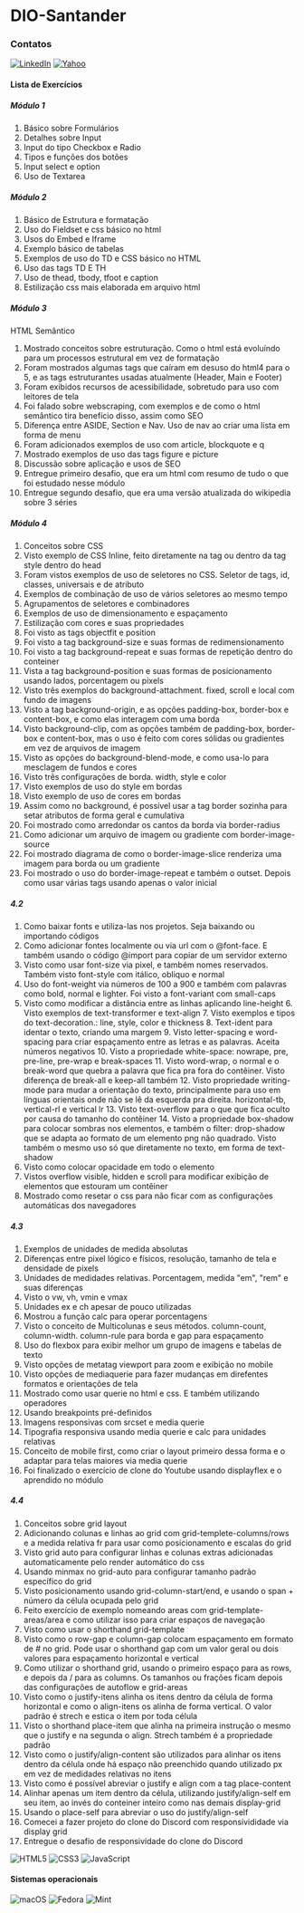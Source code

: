 # DIO-Santander

### Contatos

[![LinkedIn](https://img.shields.io/badge/LinkedIn-0077B5?style=for-the-badge&logo=linkedin&logoColor=white)](https://www.linkedin.com/in/marcelovidal85/)
[![Yahoo](https://img.shields.io/badge/-Email-000?style=for-the-badge&logo=microsoft-outlook&logoColor=007BFF)](mailto:marcelovidal85@yahoo.com.br)

#### Lista de Exercícios

##### Módulo 1

1. Básico sobre Formulários
2. Detalhes sobre Input
3. Input do tipo Checkbox e Radio
4. Tipos e funções dos botões
5. Input select e option
6. Uso de Textarea

##### Módulo 2

1. Básico de Estrutura e formatação
2. Uso do Fieldset e css básico no html
3. Usos do Embed e Iframe
4. Exemplo básico de tabelas
5. Exemplos de uso do TD e CSS básico no HTML
6. Uso das tags TD E TH
7. Uso de thead, tbody, tfoot e caption
8. Estilização css mais elaborada em arquivo html

##### Módulo 3

HTML Semântico

1. Mostrado conceitos sobre estruturação. Como o html está evoluíndo para um processos estrutural em vez de formatação
2. Foram mostrados algumas tags que caíram em desuso do html4 para o 5, e as tags estruturantes usadas atualmente (Header, Main e Footer)
3. Foram exibidos recursos de acessibilidade, sobretudo para uso com leitores de tela
4. Foi falado sobre webscraping, com exemplos e de como o html semântico tira benefício disso, assim como SEO
5. Diferença entre ASIDE, Section e Nav. Uso de nav ao criar uma lista em forma de menu
6. Foram adicionados exemplos de uso com article, blockquote e q
7. Mostrado exemplos de uso das tags figure e picture
8. Discussão sobre aplicação e usos de SEO
9. Entregue primeiro desafio, que era um html com resumo de tudo o que foi estudado nesse módulo
10. Entregue segundo desafio, que era uma versão atualizada do wikipedia sobre 3 séries

##### Módulo 4

1. Conceitos sobre CSS
2. Visto exemplo de CSS Inline, feito diretamente na tag ou dentro da tag style dentro do head
3. Foram vistos exemplos de uso de seletores no CSS. Seletor de tags, id, classes, universais e de atributo
4. Exemplos de combinação de uso de vários seletores ao mesmo tempo
5. Agrupamentos de seletores e combinadores
6. Exemplos de uso de dimensionamento e espaçamento
7. Estilização com cores e suas propriedades
8. Foi visto as tags objectfit e position
9. Foi visto a tag background-size e suas formas de redimensionamento
10. Foi visto a tag background-repeat e suas formas de repetição dentro do conteiner
11. Vista a tag background-position e suas formas de posicionamento usando lados, porcentagem ou pixels
12. Visto três exemplos do background-attachment. fixed, scroll e local com fundo de imagens
13. Visto a tag background-origin, e as opções padding-box, border-box e content-box, e como elas interagem com uma borda
14. Visto background-clip, com as opções também de padding-box, border-box e content-box, mas o uso é feito com cores sólidas ou gradientes em vez de arquivos de imagem
15. Visto as opções do background-blend-mode, e como usa-lo para mesclagem de fundos e cores
16. Visto três configurações de borda. width, style e color
17. Visto exemplos de uso do style em bordas
18. Visto exemplo de uso de cores em bordas
19. Assim como no background, é possível usar a tag border sozinha para setar atributos de forma geral e cumulativa
20. Foi mostrado como arredondar os cantos da borda via border-radius
21. Como adicionar um arquivo de imagem ou gradiente com border-image-source
22. Foi mostrado diagrama de como o border-image-slice renderiza uma imagem para borda ou um gradiente
23. Foi mostrado o uso do border-image-repeat e também o outset. Depois como usar várias tags usando apenas o valor inicial

##### 4.2

1. Como baixar fonts e utiliza-las nos projetos. Seja baixando ou importando códigos
2. Como adicionar fontes localmente ou via url com o @font-face. E também usando o código @import para copiar de um servidor externo
3. Visto como usar font-size via pixel, e também nomes reservados. Também visto font-style com itálico, obliquo e normal
4. Uso do font-weight via números de 100 a 900 e também com palavras como bold, normal e lighter. Foi visto a font-variant com small-caps
5. Visto como modificar a distância entre as linhas aplicando line-height
   6.⁠ ⁠Visto exemplos de text-transformer e text-align
   7.⁠ ⁠Visto exemplos e tipos do text-decoration.: line, style, color e thickness
   8.⁠ ⁠Text-ident para identar o texto, criando uma margem
   9.⁠ ⁠Visto letter-spacing e word-spacing para criar espaçamento entre as letras e as palavras. Aceita números negativos
   10.⁠ ⁠Visto a propriedade white-space: nowrape, pre, pre-line, pre-wrap e break-spaces
   11.⁠ ⁠Visto word-wrap, o normal e o break-word que quebra a palavra que fica pra fora do contêiner. Visto diferença de break-all e keep-all também
   12.⁠ ⁠Visto propriedade writing-mode para mudar a orientação do texto, principalmente para uso em línguas orientais onde não se lê da esquerda pra direita. horizontal-tb, vertical-rl e vertical lr
   13.⁠ ⁠Visto text-overflow para o que que fica oculto por causa do tamanho do contêiner
   14.⁠ ⁠Visto a propriedade box-shadow para colocar sombras nos elementos, e também o filter: drop-shadow que se adapta ao formato de um elemento png não quadrado. Visto também o mesmo uso só que diretamente no texto, em forma de text-shadow
6. Visto como colocar opacidade em todo o elemento
7. Vistos overflow visible, hidden e scroll para modificar exibição de elementos que estouram um contêiner
8. Mostrado como resetar o css para não ficar com as configurações automáticas dos navegadores

##### 4.3

1. Exemplos de unidades de medida absolutas
2. Diferenças entre pixel lógico e físicos, resolução, tamanho de tela e densidade de pixels
3. Unidades de medidades relativas. Porcentagem, medida "em", "rem" e suas diferenças
4. Visto o vw, vh, vmin e vmax
5. Unidades ex e ch apesar de pouco utilizadas
6. Mostrou a função calc para operar porcentagens
7. Visto o conceito de Multicolunas e seus métodos. column-count, column-width. column-rule para borda e gap para espaçamento
8. Uso do flexbox para exibir melhor um grupo de imagens e tabelas de texto
9. Visto opções de metatag viewport para zoom e exibição no mobile
10. Visto opções de mediaquerie para fazer mudanças em direfentes formatos e orientações de tela
11. Mostrado como usar querie no html e css. E também utilizando operadores
12. Usando breakpoints pré-definidos
13. Imagens responsivas com srcset e media querie
14. Tipografia responsiva usando media querie e calc para unidades relativas
15. Conceito de mobile first, como criar o layout primeiro dessa forma e o adaptar para telas maiores via media querie
16. Foi finalizado o exercício de clone do Youtube usando displayflex e o aprendido no módulo

##### 4.4

1. Conceitos sobre grid layout
2. Adicionando colunas e linhas ao grid com grid-templete-columns/rows e a medida relativa fr para usar como posicionamento e escalas do grid
3. Visto grid auto para configurar linhas e colunas extras adicionadas automaticamente pelo render automático do css
4. Usando minmax no grid-auto para configurar tamanho padrão específico do grid
5. Visto posicionamento usando grid-column-start/end, e usando o span + número da célula ocupada pelo grid
6. Feito exercício de exemplo nomeando areas com grid-template-areas/area e como utilizar isso para criar espaços de navegação
7. Visto como usar o shorthand grid-template
8. Visto como o row-gap e column-gap colocam espaçamento em formato de # no grid. Pode usar o shorthand gap com um valor geral ou dois valores para espaçamento horizontal e vertical
9. Como utilizar o shorthand grid, usando o primeiro espaço para as rows, e depois da / para as columns. Os tamanhos ou frações ficam depois das configurações de autoflow e grid-areas
10. Visto como o justify-itens alinha os itens dentro da célula de forma horizontal e como o align-itens os alinha de forma vertical. O valor padrão é strech e estica o item por toda célula
11. Visto o shorthand place-item que alinha na primeira instrução o mesmo que o justify e na segunda o align. Strech também é a propriedade padrão
12. Visto como o justify/align-content são utilizados para alinhar os itens dentro da célula onde há espaço não preenchido quando utilizado px em vez de medidades relativas no itens
13. Visto como é possível abreviar o justify e align com a tag place-content
14. Alinhar apenas um item dentro da célula, utilizando justify/align-self em seu item, ao invés do conteiner inteiro como nas demais display-grid
15. Usando o place-self para abreviar o uso do justify/align-self
16. Comecei a fazer projeto do clone do Discord com responsivididade via display grid
17. Entregue o desafio de responsividade do clone do Discord

![HTML5](https://img.shields.io/badge/HTML5-E34F26?style=for-the-badge&logo=html5&logoColor=white)
![CSS3](https://img.shields.io/badge/CSS3-1572B6?style=for-the-badge&logo=css3&logoColor=white)
![JavaScript](https://img.shields.io/badge/JavaScript-F7DF1E?style=for-the-badge&logo=javascript&logoColor=black)

#### Sistemas operacionais

![macOS](https://img.shields.io/badge/mac%20os-000000?style=for-the-badge&logo=macos&logoColor=F0F0F0)
![Fedora](https://img.shields.io/badge/Fedora-294172?style=for-the-badge&logo=fedora&logoColor=white)
![Mint](https://img.shields.io/badge/Linux%20Mint-87CF3E?style=for-the-badge&logo=Linux%20Mint&logoColor=white)
